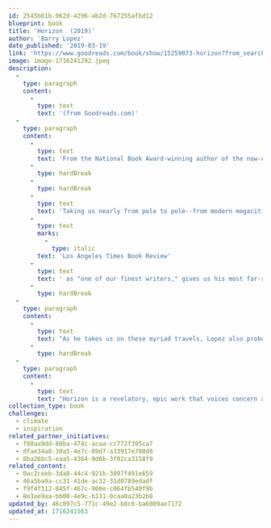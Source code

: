 ```yaml
---
id: 2545b61b-962d-4296-ab2d-767255afbd12
blueprint: book
title: 'Horizon  (2019)'
author: 'Barry Lopez'
date_published: '2019-03-19'
link: 'https://www.goodreads.com/book/show/15259073-horizon?from_search=true&from_srp=true&qid=umfXriannQ&rank=2'
image: image-1716241292.jpeg
description:
  -
    type: paragraph
    content:
      -
        type: text
        text: '(from Goodreads.com)'
  -
    type: paragraph
    content:
      -
        type: text
        text: 'From the National Book Award-winning author of the now-classic Arctic Dreams, a vivid, poetic, capacious work that recollects the travels around the world and the encounters--human, animal, and natural--that have shaped an extraordinary life.'
      -
        type: hardBreak
      -
        type: hardBreak
      -
        type: text
        text: 'Taking us nearly from pole to pole--from modern megacities to some of the most remote regions on the earth--and across decades of lived experience, Barry Lopez, hailed by the '
      -
        type: text
        marks:
          -
            type: italic
        text: 'Los Angeles Times Book Review'
      -
        type: text
        text: ' as "one of our finest writers," gives us his most far-ranging yet personal work to date, in a book that moves indelibly, immersively, through his travels to six regions of the world: from Western Oregon to the High Arctic; from the Galápagos to the Kenyan desert; from Botany Bay in Australia to finally, unforgettably, the ice shelves of Antarctica.'
      -
        type: hardBreak
  -
    type: paragraph
    content:
      -
        type: text
        text: "As he takes us on these myriad travels, Lopez also probes the long history of humanity's quests and explorations, including the prehistoric peoples who trekked across Skraeling Island in northern Canada, the colonialists who plundered Central Africa, an enlightenment-era Englishman who sailed the Pacific, a Native American emissary who found his way into isolationist Japan, and today's ecotourists in the tropics. Throughout his journeys--to some of the hottest, coldest, and most desolate places on the globe--and via friendships he forges along the way with scientists, archaeologists, artists and local residents, Lopez searches for meaning and purpose in a broken world."
      -
        type: hardBreak
  -
    type: paragraph
    content:
      -
        type: text
        text: "Horizon is a revelatory, epic work that voices concern and frustration along with humanity and hope--a book that makes you see the world differently, and that is the crowning achievement by one of America's great thinkers and most humane voices."
collection_type: book
challenges:
  - climate
  - inspiration
related_partner_initiatives:
  - f80aa9dd-80ba-474c-acaa-cc772f395ca7
  - dfae34a8-30a5-4e7c-89d7-a33917e780d8
  - 8ba26bc5-eaa5-4364-9d6b-3f02ca3158f9
related_content:
  - 0ac2ceeb-3da0-44c4-921b-3897f491e659
  - 46a5ba9a-cc31-41de-ac32-31d0789edadf
  - f9f4f112-845f-467c-900e-c064fb540f9b
  - 8e3ae9aa-bb00-4e9c-b131-0caa0a23b2b8
updated_by: 46c097c5-771c-49e2-b8c6-ba6009ae7172
updated_at: 1716241563
---
```

